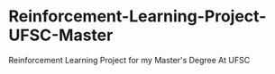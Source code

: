 # Reinforcement-Learning-Project-UFSC-Master
Reinforcement Learning Project for my Master's Degree At UFSC
